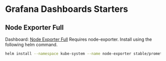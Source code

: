 # Grafana Dashboards Starters

## Node Exporter Full

Dashboard: [Node Exporter Full](https://grafana.com/dashboards/1860)
Requires node-exporter. Install using the following helm command.
```bash
helm install --namespace kube-system --name node-exporter stable/prometheus-node-exporter
```